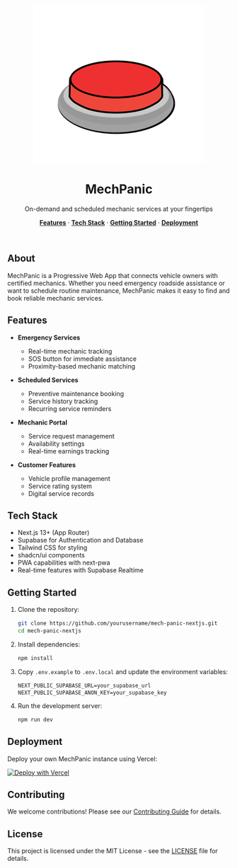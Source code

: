 <p align="center">
  <img alt="MechPanic Logo" src="public/logo.png">
  <h1 align="center">MechPanic</h1>
</p>

<p align="center">
 On-demand and scheduled mechanic services at your fingertips
</p>

<p align="center">
  <a href="#features"><strong>Features</strong></a> ·
  <a href="#tech-stack"><strong>Tech Stack</strong></a> ·
  <a href="#getting-started"><strong>Getting Started</strong></a> ·
  <a href="#deployment"><strong>Deployment</strong></a>
</p>
<br/>

## About

MechPanic is a Progressive Web App that connects vehicle owners with certified mechanics. Whether you need emergency roadside assistance or want to schedule routine maintenance, MechPanic makes it easy to find and book reliable mechanic services.

## Features

- **Emergency Services**

  - Real-time mechanic tracking
  - SOS button for immediate assistance
  - Proximity-based mechanic matching

- **Scheduled Services**

  - Preventive maintenance booking
  - Service history tracking
  - Recurring service reminders

- **Mechanic Portal**

  - Service request management
  - Availability settings
  - Real-time earnings tracking

- **Customer Features**
  - Vehicle profile management
  - Service rating system
  - Digital service records

## Tech Stack

- Next.js 13+ (App Router)
- Supabase for Authentication and Database
- Tailwind CSS for styling
- shadcn/ui components
- PWA capabilities with next-pwa
- Real-time features with Supabase Realtime

## Getting Started

1. Clone the repository:

   ```bash
   git clone https://github.com/yourusername/mech-panic-nextjs.git
   cd mech-panic-nextjs
   ```

2. Install dependencies:

   ```bash
   npm install
   ```

3. Copy `.env.example` to `.env.local` and update the environment variables:

   ```
   NEXT_PUBLIC_SUPABASE_URL=your_supabase_url
   NEXT_PUBLIC_SUPABASE_ANON_KEY=your_supabase_key
   ```

4. Run the development server:
   ```bash
   npm run dev
   ```

## Deployment

Deploy your own MechPanic instance using Vercel:

[![Deploy with Vercel](https://vercel.com/button)](https://vercel.com/new/clone?repository-url=https%3A%2F%2Fgithub.com%2Fyourusername%2Fmech-panic-nextjs)

## Contributing

We welcome contributions! Please see our [Contributing Guide](CONTRIBUTING.md) for details.

## License

This project is licensed under the MIT License - see the [LICENSE](LICENSE) file for details.
